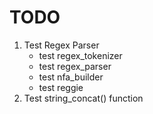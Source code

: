 TODO
====

1. Test Regex Parser
	- test regex_tokenizer
	- test regex_parser
	- test nfa_builder
	- test reggie
2. Test string_concat() function